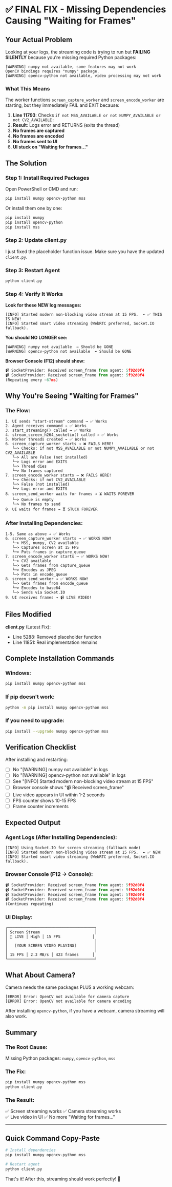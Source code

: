 # ✅ FINAL FIX - Missing Dependencies Causing "Waiting for Frames"

## Your Actual Problem

Looking at your logs, the streaming code is trying to run but **FAILING SILENTLY** because you're missing required Python packages:

```
[WARNING] numpy not available, some features may not work
OpenCV bindings requires "numpy" package.
[WARNING] opencv-python not available, video processing may not work
```

### What This Means

The worker functions `screen_capture_worker` and `screen_encode_worker` are starting, but they immediately FAIL and EXIT because:

1. **Line 11793**: Checks `if not MSS_AVAILABLE or not NUMPY_AVAILABLE or not CV2_AVAILABLE:`
2. **Result**: Logs error and RETURNS (exits the thread)
3. **No frames are captured**
4. **No frames are encoded**
5. **No frames sent to UI**
6. **UI stuck on "Waiting for frames..."**

## The Solution

### Step 1: Install Required Packages

Open PowerShell or CMD and run:

```bash
pip install numpy opencv-python mss
```

Or install them one by one:

```bash
pip install numpy
pip install opencv-python
pip install mss
```

### Step 2: Update client.py

I just fixed the placeholder function issue. Make sure you have the updated `client.py`.

### Step 3: Restart Agent

```bash
python client.py
```

### Step 4: Verify It Works

**Look for these NEW log messages:**

```
[INFO] Started modern non-blocking video stream at 15 FPS.  ← ✅ THIS IS NEW!
[INFO] Started smart video streaming (WebRTC preferred, Socket.IO fallback).
```

**You should NO LONGER see:**
```
[WARNING] numpy not available  ← Should be GONE
[WARNING] opencv-python not available  ← Should be GONE
```

**Browser Console (F12) should show:**
```javascript
📹 SocketProvider: Received screen_frame from agent: 5f92d0f4
📹 SocketProvider: Received screen_frame from agent: 5f92d0f4
(Repeating every ~67ms)
```

## Why You're Seeing "Waiting for Frames"

### The Flow:

```
1. UI sends "start-stream" command → ✅ Works
2. Agent receives command → ✅ Works
3. start_streaming() called → ✅ Works
4. stream_screen_h264_socketio() called → ✅ Works
5. Worker threads created → ✅ Works
6. screen_capture_worker starts → ❌ FAILS HERE!
   └─> Checks: if not MSS_AVAILABLE or not NUMPY_AVAILABLE or not CV2_AVAILABLE
   └─> All are False (not installed)
   └─> Logs error and EXITS
   └─> Thread dies
   └─> No frames captured
7. screen_encode_worker starts → ❌ FAILS HERE!
   └─> Checks: if not CV2_AVAILABLE
   └─> False (not installed)
   └─> Logs error and EXITS
8. screen_send_worker waits for frames → ⏳ WAITS FOREVER
   └─> Queue is empty
   └─> No frames to send
9. UI waits for frames → ⏳ STUCK FOREVER
```

### After Installing Dependencies:

```
1-5. Same as above → ✅ Works
6. screen_capture_worker starts → ✅ WORKS NOW!
   └─> MSS, numpy, CV2 available
   └─> Captures screen at 15 FPS
   └─> Puts frames in capture_queue
7. screen_encode_worker starts → ✅ WORKS NOW!
   └─> CV2 available
   └─> Gets frames from capture_queue
   └─> Encodes as JPEG
   └─> Puts in encode_queue
8. screen_send_worker → ✅ WORKS NOW!
   └─> Gets frames from encode_queue
   └─> Encodes to base64
   └─> Sends via Socket.IO
9. UI receives frames → 📹 LIVE VIDEO!
```

## Files Modified

**client.py** (Latest Fix):
- Line 5288: Removed placeholder function
- Line 11851: Real implementation remains

## Complete Installation Commands

### Windows:
```bash
pip install numpy opencv-python mss
```

### If pip doesn't work:
```bash
python -m pip install numpy opencv-python mss
```

### If you need to upgrade:
```bash
pip install --upgrade numpy opencv-python mss
```

## Verification Checklist

After installing and restarting:

- [ ] No "[WARNING] numpy not available" in logs
- [ ] No "[WARNING] opencv-python not available" in logs
- [ ] See "[INFO] Started modern non-blocking video stream at 15 FPS"
- [ ] Browser console shows "📹 Received screen_frame"
- [ ] Live video appears in UI within 1-2 seconds
- [ ] FPS counter shows 10-15 FPS
- [ ] Frame counter increments

## Expected Output

### Agent Logs (After Installing Dependencies):
```
[INFO] Using Socket.IO for screen streaming (fallback mode)
[INFO] Started modern non-blocking video stream at 15 FPS.  ← ✅ NEW!
[INFO] Started smart video streaming (WebRTC preferred, Socket.IO fallback).
```

### Browser Console (F12 → Console):
```javascript
📹 SocketProvider: Received screen_frame from agent: 5f92d0f4
📹 SocketProvider: Received screen_frame from agent: 5f92d0f4
📹 SocketProvider: Received screen_frame from agent: 5f92d0f4
📹 SocketProvider: Received screen_frame from agent: 5f92d0f4
(Continues repeating)
```

### UI Display:
```
┌──────────────────────────────────────┐
│ Screen Stream                        │
│ 🔴 LIVE │ High │ 15 FPS              │
│                                      │
│   [YOUR SCREEN VIDEO PLAYING]        │
│                                      │
│ 15 FPS │ 2.3 MB/s │ 423 frames      │
└──────────────────────────────────────┘
```

## What About Camera?

Camera needs the same packages PLUS a working webcam:

```
[ERROR] Error: OpenCV not available for camera capture
[ERROR] Error: OpenCV not available for camera encoding
```

After installing `opencv-python`, if you have a webcam, camera streaming will also work.

## Summary

### The Root Cause:
Missing Python packages: `numpy`, `opencv-python`, `mss`

### The Fix:
```bash
pip install numpy opencv-python mss
python client.py
```

### The Result:
✅ Screen streaming works
✅ Camera streaming works  
✅ Live video in UI
✅ No more "Waiting for frames..."

---

## Quick Command Copy-Paste

```bash
# Install dependencies
pip install numpy opencv-python mss

# Restart agent
python client.py
```

That's it! After this, streaming should work perfectly! 🎉
